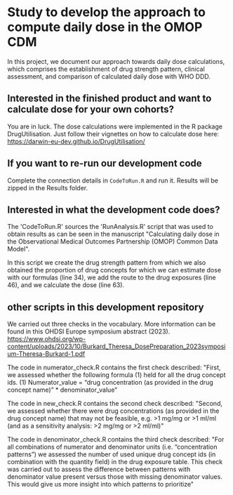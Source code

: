 # Study to develop the approach to compute daily dose in the OMOP CDM

In this project, we document our approach towards daily dose calculations, which comprises the establishment of drug strength pattern, clinical assessment, and comparison of calculated daily dose with WHO DDD.

## Interested in the finished product and want to calculate dose for your own cohorts?
You are in luck. The dose calculations were implemented in the R package DrugUtilisation. Just follow their vignettes on how to calculate dose here: 
https://darwin-eu-dev.github.io/DrugUtilisation/



## If you want to re-run our development code
Complete the connection details in `CodeToRun.R` and run it. Results will be zipped in the Results folder. 

## Interested in what the development code does?
The 'CodeToRun.R' sources the 'RunAnalysis.R' script that was used to obtain results as can be seen in the manuscript "Calculating daily dose in the Observational Medical Outcomes Partnership (OMOP) Common Data Model".

In this script we create the drug strength pattern from which we also obtained the proportion of drug concepts for which we can estimate dose with our formulas (line 34), we add the route to the drug exposures (line 46), and we calculate the dose (line 63). 

## other scripts in this development repository
We carried out three checks in the vocabulary. More information can be found in this OHDSI Europe symposium abstract (2023). https://www.ohdsi.org/wp-content/uploads/2023/10/Burkard_Theresa_DosePreparation_2023symposium-Theresa-Burkard-1.pdf

The code in numerator_check.R contains the first check described:
"First, we assessed whether the following formula (1) held for all the drug concept ids. 
(1) Numerator_value = “drug concentration (as provided in the drug concept name)” * denominator_value"

The code in new_check.R contains the second check described:
"Second, we assessed whether there were drug concentrations (as provided in the drug concept name)
that may not be feasible, e.g. >1 mg/mg or >1 ml/ml (and as a sensitivity analysis: >2 mg/mg or >2 
ml/ml)"

The code in denominator_check.R contains the third check described:
"For all combinations of numerator and denominator units (i.e. “concentration patterns”) we assessed 
the number of used unique drug concept ids (in combination with the quantity field) in the drug 
exposure table. This check was carried out to assess the difference between patterns with 
denominator value present versus those with missing denominator values. This would give us more 
insight into which patterns to prioritize"
